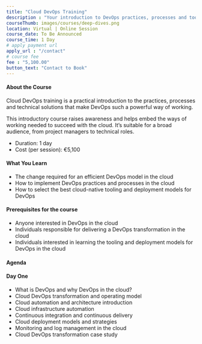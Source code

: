 ```yaml
---
title: "Cloud DevOps Training"
description : "Your introduction to DevOps practices, processes and tooling in the cloud."
courseThumb: images/courses/deep-dives.png
location: Virtual | Online Session
course_date: To Be Announced
course_time: 1 Day
# apply payment url
apply_url : "/contact"
# course fee
fee : "5,100.00"
button_text: "Contact to Book"
---
```


#### About the Course

Cloud DevOps training is a practical introduction to the practices, processes and technical solutions that make DevOps such a powerful way of working.

This introductory course raises awareness and helps embed the ways of working needed to succeed with the cloud. It’s suitable for a broad audience, from project managers to technical roles.

* Duration: 1 day
* Cost (per session): €5,100

#### What You Learn

* The change required for an efficient DevOps model in the cloud
* How to implement DevOps practices and processes in the cloud
* How to select the best cloud-native tooling and deployment models for DevOps

#### Prerequisites for the course

* Anyone interested in DevOps in the cloud
* Individuals responsible for delivering a DevOps transformation in the cloud
* Individuals interested in learning the tooling and deployment models for DevOps in the cloud

#### Agenda
#### Day One

* What is DevOps and why DevOps in the cloud?
* Cloud DevOps transformation and operating model
* Cloud automation and architecture introduction
* Cloud infrastructure automation
* Continuous integration and continuous delivery
* Cloud deployment models and strategies
* Monitoring and log management in the cloud
* Cloud DevOps transformation case study